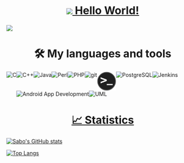 <a href="https://github.com/Sabo2k" />
<h1 align="center"><img src="https://raw.githubusercontent.com/MartinHeinz/MartinHeinz/master/wave.gif" width="30px"> Hello World!</h2>

<a href="https://github.com/Sabo2k/sabo2k">
  <img align="center" src="https://i.imgur.com/xxWsnff.gif" />
</a>

<!--
**Sabo2k/sabo2k** is a ✨ _special_ ✨ repository because its `README.md` (this file) appears on your GitHub profile.
-->
<h1 align="center">🛠 My languages and tools</h2>

<a href="https://github.com/Sabo2k" />
  <img align= "left" title="C" alt="C" img src="https://cdn.iconscout.com/icon/free/png-512/c-programming-569564.png" height="57">
  <img align="left" title="C++" alt="C++" img src="https://cdn.jsdelivr.net/npm/programming-languages-logos/src/cpp/cpp.png" height="50">
  <img align="left" title="Java" alt="Java" img src="https://cdn.jsdelivr.net/npm/programming-languages-logos/src/java/java.png" height="50">
  <img align="left" title="Perl" alt="Perl" img src="https://cdn.freebiesupply.com/logos/large/2x/perl-logo-png-transparent.png" height="50">
  <img align="left" title="PHP" alt="PHP" img src="https://www.php.net/images/logos/new-php-logo.svg" height="47">
  <img align="left" title="git" alt="git" img src="https://upload.wikimedia.org/wikipedia/commons/thumb/3/3f/Git_icon.svg/97px-Git_icon.svg.png" height="50">
  <img align="left" title="Unix/Shell" alt="Shell" img src="https://raw.githubusercontent.com/github/explore/80688e429a7d4ef2fca1e82350fe8e3517d3494d/topics/terminal/terminal.png" height="50">
  <img align="left" title="PostgreSQL" alt="PostgreSQL" img src="https://upload.wikimedia.org/wikipedia/commons/thumb/2/29/Postgresql_elephant.svg/1200px-Postgresql_elephant.svg.png" height="50">
  <img align="left" title="Jenkins" alt="Jenkins" img src="https://coralogix.com/wp-content/uploads/2020/12/jenkins.png" height="50">
  <img align="left" title="Android Studio" alt="Android App Development" img src="https://www.linux-magazin.de/wp-content/uploads/2020/10/image9.png" height="50">
  <img align="left" title="UML" alt="UML" img src="https://jackjava003.github.io/JackHuang/images/Technical_Skills/UML.png" height="50">
<br />
<br />
<br />
<br />

<h1 align="center">📈 Statistics</h2>

[![Sabo's GitHub stats](https://github-readme-stats.vercel.app/api?username=sabo2k&show_icons=true&theme=dark)](https://github.com/Sabo2k?tab=repositories)

[![Top Langs](https://github-readme-stats.vercel.app/api/top-langs/?username=sabo2k&layout=compact&theme=dark&&langs_count=5)](https://github.com/Sabo2k?tab=repositories)
